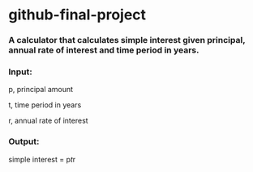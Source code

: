 # github-final-project

### A calculator that calculates simple interest given principal, annual rate of interest and time period in years.

### Input:
   p, principal amount
   
   t, time period in years
   
   r, annual rate of interest
   
   
### Output:
   simple interest = p*t*r

